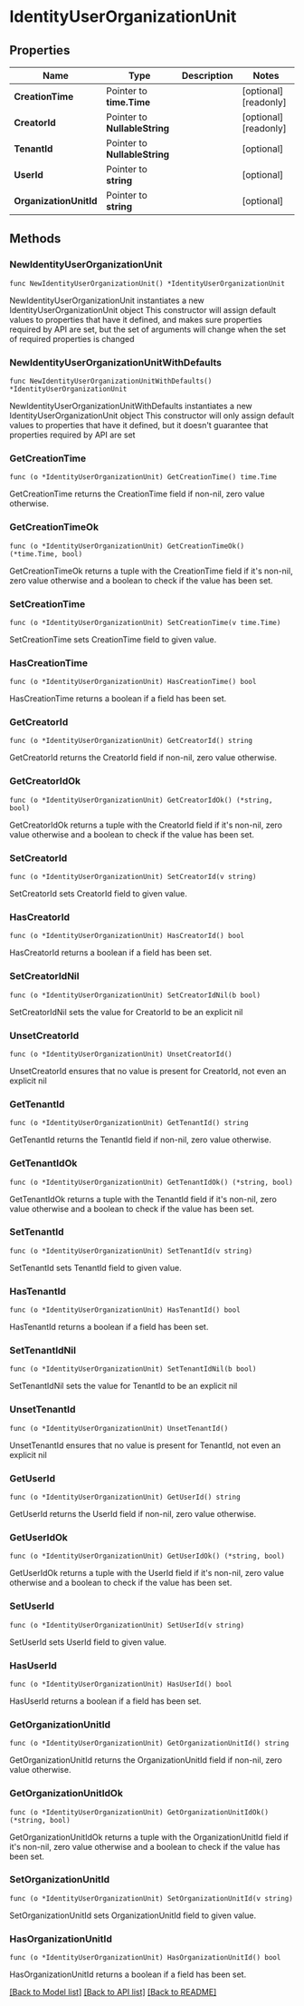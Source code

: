 # IdentityUserOrganizationUnit

## Properties

Name | Type | Description | Notes
------------ | ------------- | ------------- | -------------
**CreationTime** | Pointer to **time.Time** |  | [optional] [readonly] 
**CreatorId** | Pointer to **NullableString** |  | [optional] [readonly] 
**TenantId** | Pointer to **NullableString** |  | [optional] 
**UserId** | Pointer to **string** |  | [optional] 
**OrganizationUnitId** | Pointer to **string** |  | [optional] 

## Methods

### NewIdentityUserOrganizationUnit

`func NewIdentityUserOrganizationUnit() *IdentityUserOrganizationUnit`

NewIdentityUserOrganizationUnit instantiates a new IdentityUserOrganizationUnit object
This constructor will assign default values to properties that have it defined,
and makes sure properties required by API are set, but the set of arguments
will change when the set of required properties is changed

### NewIdentityUserOrganizationUnitWithDefaults

`func NewIdentityUserOrganizationUnitWithDefaults() *IdentityUserOrganizationUnit`

NewIdentityUserOrganizationUnitWithDefaults instantiates a new IdentityUserOrganizationUnit object
This constructor will only assign default values to properties that have it defined,
but it doesn't guarantee that properties required by API are set

### GetCreationTime

`func (o *IdentityUserOrganizationUnit) GetCreationTime() time.Time`

GetCreationTime returns the CreationTime field if non-nil, zero value otherwise.

### GetCreationTimeOk

`func (o *IdentityUserOrganizationUnit) GetCreationTimeOk() (*time.Time, bool)`

GetCreationTimeOk returns a tuple with the CreationTime field if it's non-nil, zero value otherwise
and a boolean to check if the value has been set.

### SetCreationTime

`func (o *IdentityUserOrganizationUnit) SetCreationTime(v time.Time)`

SetCreationTime sets CreationTime field to given value.

### HasCreationTime

`func (o *IdentityUserOrganizationUnit) HasCreationTime() bool`

HasCreationTime returns a boolean if a field has been set.

### GetCreatorId

`func (o *IdentityUserOrganizationUnit) GetCreatorId() string`

GetCreatorId returns the CreatorId field if non-nil, zero value otherwise.

### GetCreatorIdOk

`func (o *IdentityUserOrganizationUnit) GetCreatorIdOk() (*string, bool)`

GetCreatorIdOk returns a tuple with the CreatorId field if it's non-nil, zero value otherwise
and a boolean to check if the value has been set.

### SetCreatorId

`func (o *IdentityUserOrganizationUnit) SetCreatorId(v string)`

SetCreatorId sets CreatorId field to given value.

### HasCreatorId

`func (o *IdentityUserOrganizationUnit) HasCreatorId() bool`

HasCreatorId returns a boolean if a field has been set.

### SetCreatorIdNil

`func (o *IdentityUserOrganizationUnit) SetCreatorIdNil(b bool)`

 SetCreatorIdNil sets the value for CreatorId to be an explicit nil

### UnsetCreatorId
`func (o *IdentityUserOrganizationUnit) UnsetCreatorId()`

UnsetCreatorId ensures that no value is present for CreatorId, not even an explicit nil
### GetTenantId

`func (o *IdentityUserOrganizationUnit) GetTenantId() string`

GetTenantId returns the TenantId field if non-nil, zero value otherwise.

### GetTenantIdOk

`func (o *IdentityUserOrganizationUnit) GetTenantIdOk() (*string, bool)`

GetTenantIdOk returns a tuple with the TenantId field if it's non-nil, zero value otherwise
and a boolean to check if the value has been set.

### SetTenantId

`func (o *IdentityUserOrganizationUnit) SetTenantId(v string)`

SetTenantId sets TenantId field to given value.

### HasTenantId

`func (o *IdentityUserOrganizationUnit) HasTenantId() bool`

HasTenantId returns a boolean if a field has been set.

### SetTenantIdNil

`func (o *IdentityUserOrganizationUnit) SetTenantIdNil(b bool)`

 SetTenantIdNil sets the value for TenantId to be an explicit nil

### UnsetTenantId
`func (o *IdentityUserOrganizationUnit) UnsetTenantId()`

UnsetTenantId ensures that no value is present for TenantId, not even an explicit nil
### GetUserId

`func (o *IdentityUserOrganizationUnit) GetUserId() string`

GetUserId returns the UserId field if non-nil, zero value otherwise.

### GetUserIdOk

`func (o *IdentityUserOrganizationUnit) GetUserIdOk() (*string, bool)`

GetUserIdOk returns a tuple with the UserId field if it's non-nil, zero value otherwise
and a boolean to check if the value has been set.

### SetUserId

`func (o *IdentityUserOrganizationUnit) SetUserId(v string)`

SetUserId sets UserId field to given value.

### HasUserId

`func (o *IdentityUserOrganizationUnit) HasUserId() bool`

HasUserId returns a boolean if a field has been set.

### GetOrganizationUnitId

`func (o *IdentityUserOrganizationUnit) GetOrganizationUnitId() string`

GetOrganizationUnitId returns the OrganizationUnitId field if non-nil, zero value otherwise.

### GetOrganizationUnitIdOk

`func (o *IdentityUserOrganizationUnit) GetOrganizationUnitIdOk() (*string, bool)`

GetOrganizationUnitIdOk returns a tuple with the OrganizationUnitId field if it's non-nil, zero value otherwise
and a boolean to check if the value has been set.

### SetOrganizationUnitId

`func (o *IdentityUserOrganizationUnit) SetOrganizationUnitId(v string)`

SetOrganizationUnitId sets OrganizationUnitId field to given value.

### HasOrganizationUnitId

`func (o *IdentityUserOrganizationUnit) HasOrganizationUnitId() bool`

HasOrganizationUnitId returns a boolean if a field has been set.


[[Back to Model list]](../README.md#documentation-for-models) [[Back to API list]](../README.md#documentation-for-api-endpoints) [[Back to README]](../README.md)



